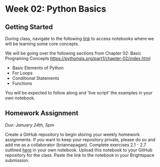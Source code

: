 # Week 02: Python Basics
## Getting Started
During class, navigate to the following [link](http://geospatial-data-analytics.briannapagan.com/hub/user-redirect/git-pull?repo=https%3A%2F%2Fgithub.com%2Fbriannapagan%2Fgeospatial-data-analytics-spring-2023&branch=main&urlpath=lab%2Ftree%2Fgeospatial-data-analytics-spring-2023%2Fweek-02) to access notebooks where we will be learning some core concepts.

We will be going over the following sections from Chapter 02: Basic Programing Concepts https://pythongis.org/part1/chapter-02/index.html 

- Basic Elements of Python
- For Loops
- Conditional Statements
- Functions

You will be expected to follow along and 'live script' the examples in your own notebook. 

## Homework Assignment
*Due: January 24th, 5pm*

Create a GitHub repository to begin storing your weekly homework assignments. If you want to keep your repository private, please do so and add me as a collaborator (briannapagan). Complete exercises 2.1 - 2.7 outlined [here](https://github.com/briannapagan/geospatial-data-analytics-spring-2023/blob/main/week-02/week-02-homework-exercises.ipynb) in your own notebook. Upload this notebook to your GitHub repository for the class. Paste the link to the notebook in your Brightspace submission. 
